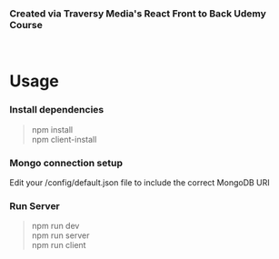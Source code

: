 ### Created via Traversy Media's React Front to Back Udemy Course
<br>

# Usage

### Install dependencies
> npm install <br>
> npm client-install

### Mongo connection setup
Edit your /config/default.json file to include the correct MongoDB URI

### Run Server
> npm run dev <br>
> npm run server <br>
> npm run client 


